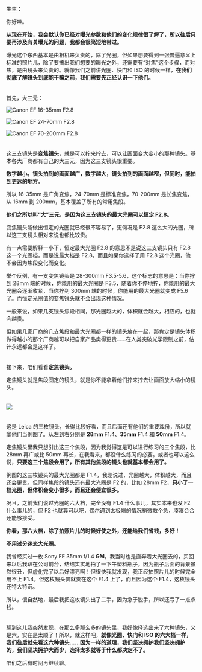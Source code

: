 生生：

你好哇。

**从现在开始，我会默认你已经对曝光参数和他们的变化规律很了解了，所以往后只要再涉及有关曝光的问题，我都会很简短地带过。**

曝光这个东西基本是由相机来负责的，除了光圈，但如果想要得到一张普遍意义上标准的照片儿，除了要搞出我们想要的曝光之外，还需要有“对焦”这个步骤，而对焦，是由镜头来负责的。就像我们之前讲光圈、快门和 ISO 的时候一样，**在我们彻底了解镜头到底能干嘛之前，我们需要先正经认识一下他们。**

　  
首先，大三元：

![](https://static001.geekbang.org/resource/image/8e/db/8e21408d98e27d17c01b0a8c4aa8a7db.jpg?wh=1181x577 "Canon EF 16-35mm F2.8")

![](https://static001.geekbang.org/resource/image/cf/7a/cf216b56169719a5f9dfbb853c1bea7a.jpg?wh=1181x577 "Canon EF 24-70mm F2.8")

![](https://static001.geekbang.org/resource/image/42/b8/42e695e3fe546c1eae1be2f482662ab8.jpg?wh=1181x577 "Canon EF 70-200mm F2.8")

　  
这三支镜头是**变焦镜头**，就是可以拧来拧去，可以让画面变大变小的那种镜头。基本各大厂商都有自己的大三元，因为这三支镜头很重要。

**数字越小，镜头拍到的画面越广，数字越大，镜头拍到的画面越窄，但同时，能拍到更远的地方。**

所以 16-35mm 是广角变焦，24-70mm 是标准变焦，70-200mm 是长焦变焦，从 16mm 到 200mm，基本覆盖了所有的常用焦段。

**他们之所以叫“大”三元，是因为这三支镜头的最大光圈可以恒定 F2.8。**

变焦镜头能做出恒定的光圈就已经很不容易了，更何况是 F2.8 这么大的光圈，所以这三支镜头相对来说也都比较贵。

有一点需要解释一小下，恒定最大光圈 F2.8 的意思不是说这三支镜头只有 F2.8 这一个光圈档，而是说最大档是 F2.8，而且如果你选择了用 F2.8 这个光圈，他不会因为焦段变化而变化。

举个反例，有一支变焦镜头是 28-300mm F3.5-5.6，这个标志的意思是：当你拧到 28mm 端的时候，你能用的最大光圈是 F3.5，随着你不停地拧，你能用的最大光圈会逐渐收紧，当你拧到 300mm 端的时候，你能用的最大光圈就变成 F5.6 了。而恒定光圈值的变焦镜头就不会出现这种情况。

一般来说，如果几支镜头焦段相同，那光圈越大的，体积就会越大，相应的，也就会越贵。

但如果几家厂商的几支焦段和最大光圈都一样的镜头放在一起，那肯定是镜头体积做得越小的那个厂商越可以把自家产品卖得更贵……在人类突破光学限制之前，估计永远都会是这样了。

　  
接下来，咱们看看**定焦镜头。**

定焦镜头就是焦段固定的镜头，就是你不能拿着他们拧来拧去让画面放大缩小的镜头。  
　

![](https://static001.geekbang.org/resource/image/00/3a/004d8f93b1b87e183682d825a9965c3a.jpg?wh=1710x640)

　  
这是 Leica 的三枚镜头，长得比较好看，而且后面还有他们的重要戏份，所以就拿他们当例图了。从左到右分别是 **28mm** F1.4、**35mm** F1.4 和 **50mm** F1.4。

定焦镜头里我只想引出这三个焦段，因为我觉得这是可以进行练习的三个焦段，比 28mm 再广或比 50mm 再长，在我看来，都没什么练习的必要。或者也可以这么说，**只要这三个焦段会用了，所有其他焦段的镜头也就基本都会用了。**

例图的这三枚镜头的最大光圈都是 F1.4，我刚说过，光圈越大，体积越大，而且还会更贵。但同样焦段的镜头还有最大光圈是 F2 的，比如 28mm F2，**只小了一档光圈，但体积会变小很多，而且还会便宜很多。**

况且，之前我们说过光圈的六大档，完全没有 F1.4 什么事儿，其实本来也没 F2 什么事儿的，但 F2 也就算可以吧，偶尔遇到太极端的情况稍微救个急，凑凑合合还能够接受。

**你看，那六大档，除了拍照片儿的时候好使之外，还能给我们省钱，多好！**

**不用过分迷恋大光圈。**

我曾经买过一枚 Sony FE 35mm f/1.4 **GM**，我当时也是直奔着大光圈去的，买回来以后我趴在公司前台，结结实实地拍了一下午塑料瓶子，因为瓶子后面的背景虽然很丑，但虚化完了以后好漂亮啊！但很快我就发现，我正经拍照片儿的时候完全用不上 F1.4，但这枚镜头贵就贵在这个 F1.4 上了，而且因为这个 F1.4，这枚镜头还特大特沉。

所以，很自然地，最后我把这枚镜头出了二手，因为急于脱手，所以还亏了一点点钱。

　  
聊到这儿我突然发现，在那么多那么多的镜头里，我好像择选出来了六种镜头，又是六，实在是太顺了！所以，就这样吧，**就像光圈、快门和 ISO 的六大档一样，我们往后就先看这六种镜头……因为一样的道理，我们坚决拥护我们坚决拥护的，我们坚决拥护大而少，选择太多就等于什么都决定不了。**

咱们之后有时间再继续聊。